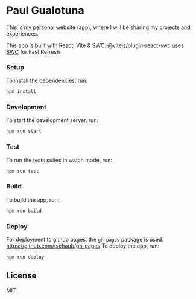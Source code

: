 # Paul Gualotuna

This is my personal website (app), where I will be sharing my projects and experiences.

This app is built with React, Vite & SWC.
[@vitejs/plugin-react-swc](https://github.com/vitejs/vite-plugin-react-swc) uses [SWC](https://swc.rs/) for Fast Refresh

### Setup

To install the dependencies, run:

```bash
npm install
```

### Development

To start the development server, run:

```bash
npm run start
```

### Test

To run the tests suites in watch mode, run:

```bash
npm run test
```

### Build

To build the app, run:

```bash
npm run build
```

### Deploy

For deployment to github pages, the `gh-pages` package is used.
https://github.com/tschaub/gh-pages
To deploy the app, run:

```bash
npm run deploy
```

## License

MIT
